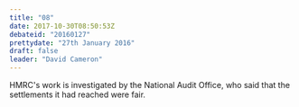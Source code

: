```yaml
---
title: "08"
date: 2017-10-30T08:50:53Z
debateid: "20160127"
prettydate: "27th January 2016"
draft: false
leader: "David Cameron"
---
```


HMRC's work is investigated by the National Audit Office, who said that the settlements it had reached were fair.